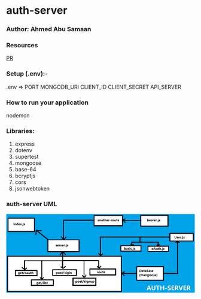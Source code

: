 # auth-server

### Author: Ahmed Abu Samaan

### Resources
[PR](https://github.com/AhmedAbuSamaan-401-advanced-javascript/auth-server/pull/3)

### Setup (.env):-
.env =>
PORT
MONGODB_URI
CLIENT_ID
CLIENT_SECRET
API_SERVER

### How to run your application
nodemon

### Libraries:
1. express
2. dotenv
3. supertest
4. mongoose
5. base-64
6. bcryptjs
7. cors
8. jsonwebtoken

### auth-server UML
![UML](UML13.png)